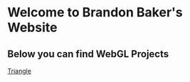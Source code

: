 # Welcome to Brandon Baker's Website

## Below you can find WebGL Projects

[Triangle](https://bakebran.github.io/Brandon_Baker_IC1/index.html)
